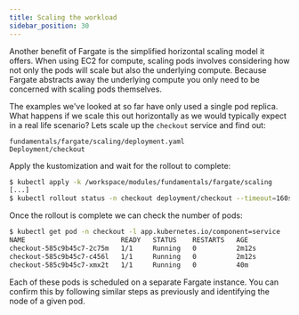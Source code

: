 ```yaml
---
title: Scaling the workload
sidebar_position: 30
---
```


Another benefit of Fargate is the simplified horizontal scaling model it offers. When using EC2 for compute, scaling pods involves considering how not only the pods will scale but also the underlying compute. Because Fargate abstracts away the underlying compute you only need to be concerned with scaling pods themselves.

The examples we've looked at so far have only used a single pod replica. What happens if we scale this out horizontally as we would typically expect in a real life scenario? Lets scale up the `checkout` service and find out:

```kustomization
fundamentals/fargate/scaling/deployment.yaml
Deployment/checkout
```

Apply the kustomization and wait for the rollout to complete:

```bash timeout=240
$ kubectl apply -k /workspace/modules/fundamentals/fargate/scaling
[...]
$ kubectl rollout status -n checkout deployment/checkout --timeout=160s
```

Once the rollout is complete we can check the number of pods:

```bash
$ kubectl get pod -n checkout -l app.kubernetes.io/component=service
NAME                        READY   STATUS    RESTARTS   AGE
checkout-585c9b45c7-2c75m   1/1     Running   0          2m12s
checkout-585c9b45c7-c456l   1/1     Running   0          2m12s
checkout-585c9b45c7-xmx2t   1/1     Running   0          40m
```

Each of these pods is scheduled on a separate Fargate instance. You can confirm this by following similar steps as previously and identifying the node of a given pod.